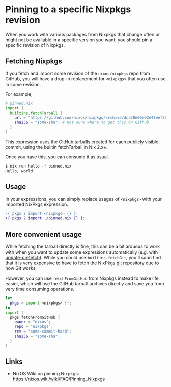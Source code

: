 # Pinning to a specific Nixpkgs revision

When you work with various packages from Nixpkgs that change often or might not be available in a specific version you want, you should pin a specific revision of Nixpkgs.

## Fetching Nixpkgs

If you fetch and import some revision of the `nixos/nixpkgs` repo from GitHub, you will have a drop-in replacement for `<nixpkgs>` that you often use in some revision.

For example,

```nix
# pinned.nix
import (
  builtins.fetchTarball {
    url = "https://github.com/nixos/nixpkgs/archive/dca38e06e92e48eef7bcd5449b4207eb1d628f14.tar.gz";
    sha256 = "some-sha"; # Not sure where to get this on Github
  }
)
```

This expression uses the GitHub tarballs created for each publicly visible commit, using the builtin fetchTarball in Nix 2.x+.

Once you have this, you can consume it as usual.

```bash
$ nix run hello -f pinned.nix
Hello, world!
```

## Usage

In your expressions, you can simply replace usages of `<nixpkgs>` with your imported NixPkgs expression.

```diff
-{ pkgs ? import <nixpkgs> {} }:
+{ pkgs ? import ./pinned.nix {} }:
```

## More convenient usage

While fetching the tarball directly is fine, this can be a bit arduous to work with when you want to update some expressions automatically (e.g. with [update-prefetch](https://github.com/justinwoo/update-prefetch)). While you could use `builtins.fetchGit`, you'll soon find that it is very expensive to have to fetch the NixPkgs git repository due to how Git works.

However, you can use `fetchFromGitHub` from Nixpkgs instead to make life easier, which will use the GitHub tarball archives directly and save you from very time consuming operations.

```nix
let
  pkgs = import <nixpkgs> {};
in
import (
  pkgs.fetchFromGitHub {
    owner = "nixos";
    repo = "nixpkgs";
    rev = "some-commit-hash";
    sha256 = "some-sha";
  }
)
```

## Links

* NixOS Wiki on pinning Nixpkgs: <https://nixos.wiki/wiki/FAQ/Pinning_Nixpkgs>
